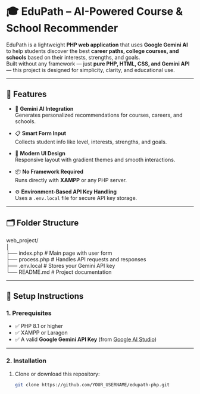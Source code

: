 # 🎓 EduPath – AI-Powered Course & School Recommender

EduPath is a lightweight **PHP web application** that uses **Google Gemini AI** to help students discover the best **career paths, college courses, and schools** based on their interests, strengths, and goals.  
Built without any framework — just **pure PHP, HTML, CSS, and Gemini API** — this project is designed for simplicity, clarity, and educational use.

---

## 🚀 Features

- 🧠 **Gemini AI Integration**  
  Generates personalized recommendations for courses, careers, and schools.

- 📋 **Smart Form Input**  
  Collects student info like level, interests, strengths, and goals.

- 🎨 **Modern UI Design**  
  Responsive layout with gradient themes and smooth interactions.

- 📦 **No Framework Required**  
  Runs directly with **XAMPP** or any PHP server.

- ⚙️ **Environment-Based API Key Handling**  
  Uses a `.env.local` file for secure API key storage.

---

## 🗂️ Folder Structure

web_project/<br >
│<br >
├── index.php # Main page with user form<br >
├── process.php # Handles API requests and responses<br >
├── .env.local # Stores your Gemini API key<br >
└── README.md # Project documentation<br >

---

## 🔧 Setup Instructions

### 1. Prerequisites
- ✅ PHP 8.1 or higher  
- ✅ XAMPP or Laragon  
- ✅ A valid **Google Gemini API Key** (from [Google AI Studio](https://aistudio.google.com))

---

### 2. Installation

1. Clone or download this repository:
   ```bash
   git clone https://github.com/YOUR_USERNAME/edupath-php.git

